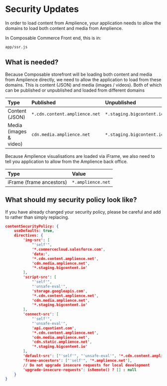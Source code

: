 # Security Updates

In order to load content from Amplience, your application needs to allow the domains to load both content and media from Amplience.

In Composable Commerce Front end, this is in:

`app/ssr.js`

## What is needed?

Because Composable storefront will be loading both content and media from Amplience directly, we need to allow the application to load from these domains. This is content (JSON) and media (images / videos). Both of which can be published or unpublished and loaded from different domains

|Type|Published|Unpublished|
|:----|:----|:----|
|Content (JSON)|`*.cdn.content.amplience.net`|`*.staging.bigcontent.io`|
|Media (images & video)|`cdn.media.amplience.net`|`*.staging.bigcontent.io`|

Because Amplience visualisations are loaded via iFrame, we also need to tell you application to allow from the Amplience back office.

|Type|Value|
|:----|:----|
|iFrame (frame ancestors)|`*.amplience.net`|

## What should my security policy look like?

If you have already changed your security policy, please be careful and add to rather than simply replacing.


```json
contentSecurityPolicy: {
    useDefaults: true,
    directives: {
        'img-src': [
            "'self'",
            '*.commercecloud.salesforce.com',
            'data:',
            '*.cdn.content.amplience.net',
            'cdn.media.amplience.net',
            '*.staging.bigcontent.io'
        ],
        'script-src': [
            "'self'",
            "'unsafe-eval'",
            'storage.googleapis.com',
            '*.cdn.content.amplience.net',
            'cdn.media.amplience.net',
            '*.staging.bigcontent.io'
        ],
        'connect-src': [
            "'self'",
            "'unsafe-eval'",
            'api.cquotient.com',
            '*.cdn.content.amplience.net',
            'cdn.media.amplience.net',
            'cdn.static.amplience.net',
            '*.staging.bigcontent.io'
        ],
        'default-src': ["'self'", "'unsafe-eval'", '*.cdn.content.amplience.net', 'cdn.media.amplience.net', '*.staging.bigcontent.io'],
        'frame-ancestors': ["'self'", '*.amplience.net'],
        // Do not upgrade insecure requests for local development
        'upgrade-insecure-requests': isRemote() ? [] : null
    }
}
```